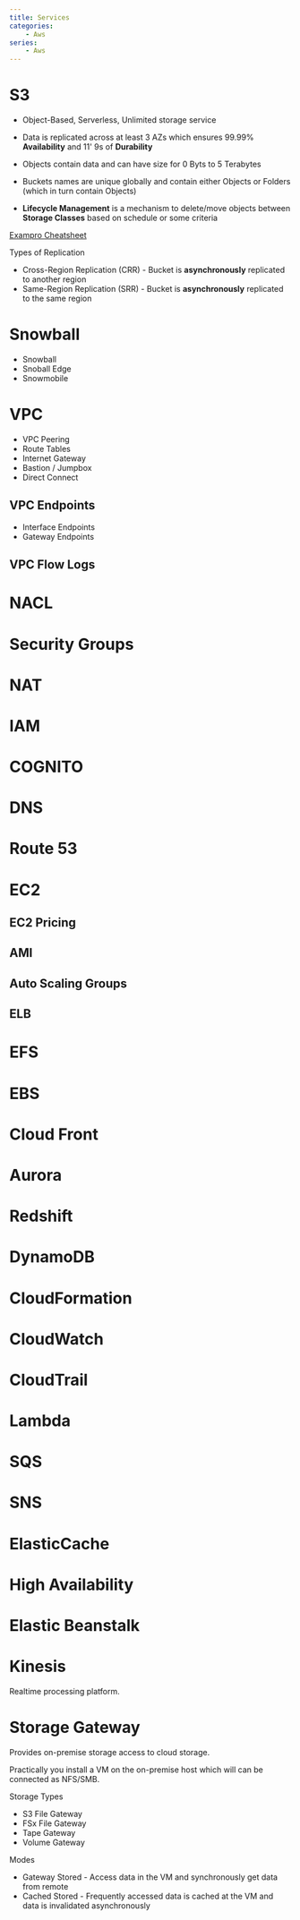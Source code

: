 ```yaml
---
title: Services
categories:
    - Aws
series:
    - Aws
---
```


# S3

- Object-Based, Serverless, Unlimited storage service
- Data is replicated across at least 3 AZs which ensures 99.99% __Availability__ and 11' 9s of __Durability__
- Objects contain data and can have size for 0 Byts to 5 Terabytes
- Buckets names are unique globally and contain either Objects or Folders (which in turn contain Objects)

- __Lifecycle Management__ is a mechanism to delete/move objects between __Storage Classes__ based on schedule or some criteria

[Exampro Cheatsheet](https://youtu.be/Ia-UEYYR44s?t=3524)

Types of Replication
- Cross-Region Replication (CRR) - Bucket is **asynchronously** replicated to another region
- Same-Region Replication (SRR) - Bucket is **asynchronously** replicated to the same region

# Snowball

- Snowball
- Snoball Edge
- Snowmobile

# VPC

- VPC Peering
- Route Tables
- Internet Gateway
- Bastion / Jumpbox
- Direct Connect

## VPC Endpoints

- Interface Endpoints
- Gateway Endpoints

## VPC Flow Logs

# NACL

# Security Groups 

# NAT

# IAM

# COGNITO

# DNS

# Route 53

# EC2

## EC2 Pricing

## AMI

## Auto Scaling Groups

## ELB

# EFS

# EBS

# Cloud Front

# Aurora

# Redshift

# DynamoDB

# CloudFormation

# CloudWatch

# CloudTrail

# Lambda

# SQS

# SNS

# ElasticCache

# High Availability

# Elastic Beanstalk

# Kinesis

Realtime processing platform.

# Storage Gateway

Provides on-premise storage access to cloud storage.

Practically you install a VM on the on-premise host which will can be connected as NFS/SMB.

Storage Types
- S3 File Gateway
- FSx File Gateway
- Tape Gateway
- Volume Gateway

Modes
- Gateway Stored - Access data in the VM and synchronously get data from remote
- Cached Stored - Frequently accessed data is cached at the VM and data is invalidated asynchronously
